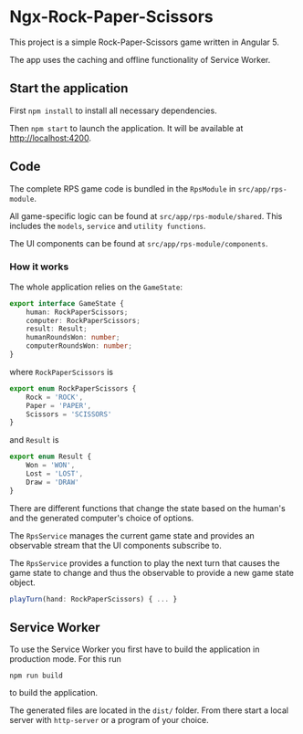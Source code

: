 # Ngx-Rock-Paper-Scissors

This project is a simple Rock-Paper-Scissors game written in Angular 5.

The app uses the caching and offline functionality of Service Worker.

## Start the application

First `npm install` to install all necessary dependencies.

Then `npm start` to launch the application. It will be available at [http://localhost:4200](http://localhost:4200).

## Code

The complete RPS game code is bundled in the `RpsModule` in `src/app/rps-module`.

All game-specific logic can be found at `src/app/rps-module/shared`.
This includes the `models`, `service` and `utility functions`.

The UI components can be found at `src/app/rps-module/components`.

### How it works

The whole application relies on the `GameState`:

```ts
export interface GameState {
    human: RockPaperScissors;
    computer: RockPaperScissors;
    result: Result;
    humanRoundsWon: number;
    computerRoundsWon: number;
}
```

where `RockPaperScissors` is

```ts
export enum RockPaperScissors {
    Rock = 'ROCK',
    Paper = 'PAPER',
    Scissors = 'SCISSORS'
}
```

and `Result` is

```ts
export enum Result {
    Won = 'WON',
    Lost = 'LOST',
    Draw = 'DRAW'
}
```

There are different functions that change the state based on the human's and the generated computer's choice of options.

The `RpsService` manages the current game state and provides an observable stream that the UI components subscribe to.

The `RpsService` provides a function to play the next turn that causes the game state to change and thus the observable to provide a new game state object.

```ts
playTurn(hand: RockPaperScissors) { ... }
```

## Service Worker

To use the Service Worker you first have to build the application in production mode.
For this run 

```npm
npm run build
``` 

to build the application.

The generated files are located in the `dist/` folder. 
From there start a local server with `http-server` or a program of your choice.
